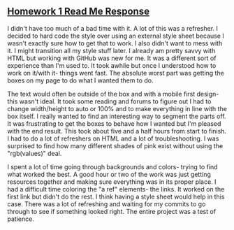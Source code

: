 <h2><u>Homework 1 Read Me Response</u></h2>
<p>I didn't have too much of a bad time with it. A lot of this was a refresher. I decided to hard code the style over using an external style sheet because I wasn't exactly sure how to get that to work. I also didn't want to mess with it. I might transition all my style stuff later. I already am pretty savvy with HTML but working with GitHub was new for me. It was a different sort of experience than I'm used to. It took awhile but once I understood how to work on it/with it- things went fast. The absolute worst part was getting the boxes on my page to do what I wanted them to do.<p>
<p>The text would often be outside of the box and with a mobile first design- this wasn't ideal. It took some reading and forums to figure
out I had to change width/height to auto or 100% and to make everything in line with the box itself. I really wanted to find an interesting
way to segment the parts off. It was frustrating to get the boxes to behave how I wanted but I'm pleased with the end result. This took about
five and a half hours from start to finish. I had to do a lot of refreshers on HTML and a lot of troubleshooting. I was surprised to find
how many different shades of pink exist without using the "rgb(values)" deal.</p>
<p>I spent a lot of time going through backgrounds and colors- trying to find what worked the best. A good hour or two of the work was just
getting resources together and making sure everything was in its proper place. I had a difficult time coloring the "a ref" elements- the links.
It worked on the first link but didn't do the rest. I think having a style sheet would help in this case. There was a lot of refreshing and waiting
for my commits to go through to see if something looked right. The entire project was a test of patience.</p>
